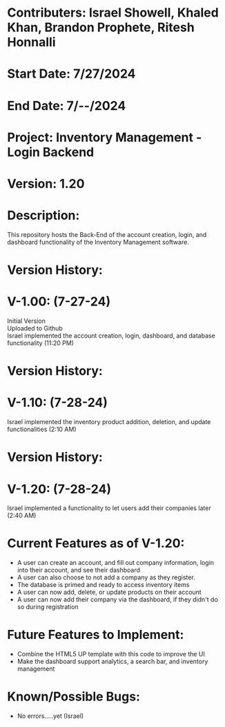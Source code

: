 # Contributers: Israel Showell, Khaled Khan, Brandon Prophete, Ritesh Honnalli
# Start Date: 7/27/2024
# End Date: 7/--/2024
# Project: Inventory Management - Login Backend
# Version: 1.20

# Description:
This repository hosts the Back-End of the account creation, login, and dashboard functionality of the Inventory Management software.


# Version History:
# V-1.00: (7-27-24)
Initial Version <br>
Uploaded to Github <br>
Israel implemented the account creation, login, dashboard, and database functionality (11:20 PM)

# Version History:
# V-1.10: (7-28-24)
Israel implemented the inventory product addition, deletion, and update functionalities (2:10 AM)

# Version History:
# V-1.20: (7-28-24)
Israel implemented a functionality to let users add their companies later (2:40 AM)


# Current Features as of V-1.20:
- A user can create an account, and fill out company information, login into their account, and see their dashboard
- A user can also choose to not add a company as they register.
- The database is primed and ready to access inventory items
- A user can now add, delete, or update products on their account
- A user can now add their company via the dashboard, if they didn't do so during registration

# Future Features to Implement:
- Combine the HTML5 UP template with this code to improve the UI
- Make the dashboard support analytics, a search bar, and inventory management

# Known/Possible Bugs:
- No errors.....yet (Israel)
